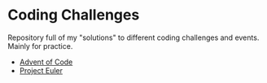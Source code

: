 # Coding Challenges

Repository full of my "solutions" to different coding challenges and events. Mainly for practice. 

- [Advent of Code](https://github.com/Jdwalli/coding-challenges/tree/master/advent-of-code/2020)
- [Project Euler](https://github.com/Jdwalli/coding-challenges/tree/master/project-euler/)


 